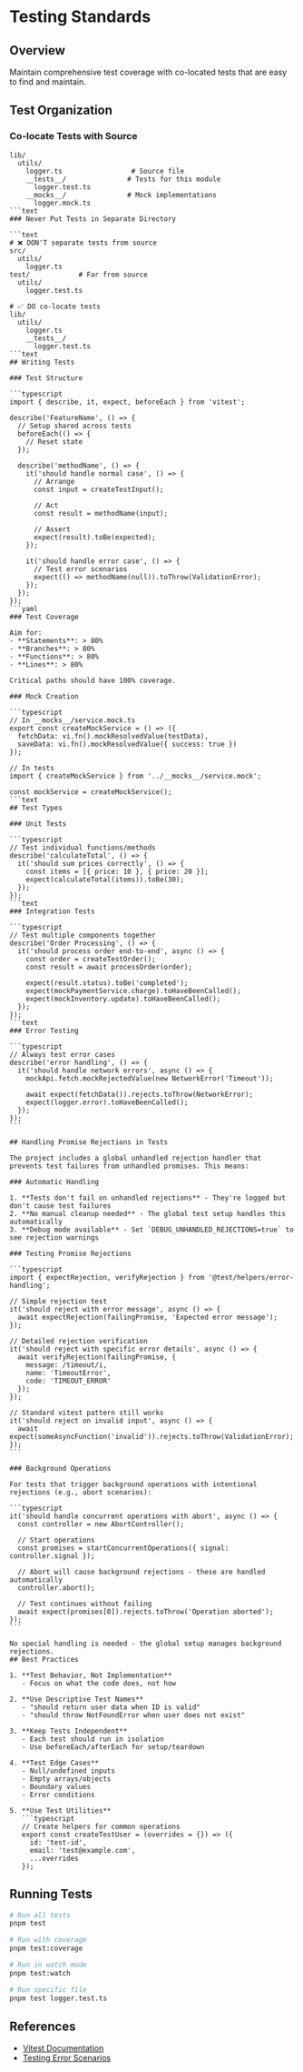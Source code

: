 # Testing Standards

## Overview

Maintain comprehensive test coverage with co-located tests that are easy to find and maintain.

## Test Organization

### Co-locate Tests with Source

````text
lib/
  utils/
    logger.ts                 # Source file
    __tests__/               # Tests for this module
      logger.test.ts
    __mocks__/               # Mock implementations
      logger.mock.ts
```text
### Never Put Tests in Separate Directory

```text
# ❌ DON'T separate tests from source
src/
  utils/
    logger.ts
test/            # Far from source
  utils/
    logger.test.ts

# ✅ DO co-locate tests
lib/
  utils/
    logger.ts
    __tests__/
      logger.test.ts
```text
## Writing Tests

### Test Structure

```typescript
import { describe, it, expect, beforeEach } from 'vitest';

describe('FeatureName', () => {
  // Setup shared across tests
  beforeEach(() => {
    // Reset state
  });

  describe('methodName', () => {
    it('should handle normal case', () => {
      // Arrange
      const input = createTestInput();

      // Act
      const result = methodName(input);

      // Assert
      expect(result).toBe(expected);
    });

    it('should handle error case', () => {
      // Test error scenarios
      expect(() => methodName(null)).toThrow(ValidationError);
    });
  });
});
```yaml
### Test Coverage

Aim for:
- **Statements**: > 80%
- **Branches**: > 80%
- **Functions**: > 80%
- **Lines**: > 80%

Critical paths should have 100% coverage.

### Mock Creation

```typescript
// In __mocks__/service.mock.ts
export const createMockService = () => ({
  fetchData: vi.fn().mockResolvedValue(testData),
  saveData: vi.fn().mockResolvedValue({ success: true })
});

// In tests
import { createMockService } from '../__mocks__/service.mock';

const mockService = createMockService();
```text
## Test Types

### Unit Tests

```typescript
// Test individual functions/methods
describe('calculateTotal', () => {
  it('should sum prices correctly', () => {
    const items = [{ price: 10 }, { price: 20 }];
    expect(calculateTotal(items)).toBe(30);
  });
});
```text
### Integration Tests

```typescript
// Test multiple components together
describe('Order Processing', () => {
  it('should process order end-to-end', async () => {
    const order = createTestOrder();
    const result = await processOrder(order);

    expect(result.status).toBe('completed');
    expect(mockPaymentService.charge).toHaveBeenCalled();
    expect(mockInventory.update).toHaveBeenCalled();
  });
});
```text
### Error Testing

```typescript
// Always test error cases
describe('error handling', () => {
  it('should handle network errors', async () => {
    mockApi.fetch.mockRejectedValue(new NetworkError('Timeout'));

    await expect(fetchData()).rejects.toThrow(NetworkError);
    expect(logger.error).toHaveBeenCalled();
  });
});
```

## Handling Promise Rejections in Tests

The project includes a global unhandled rejection handler that prevents test failures from unhandled promises. This means:

### Automatic Handling

1. **Tests don't fail on unhandled rejections** - They're logged but don't cause test failures
2. **No manual cleanup needed** - The global test setup handles this automatically
3. **Debug mode available** - Set `DEBUG_UNHANDLED_REJECTIONS=true` to see rejection warnings

### Testing Promise Rejections

```typescript
import { expectRejection, verifyRejection } from '@test/helpers/error-handling';

// Simple rejection test
it('should reject with error message', async () => {
  await expectRejection(failingPromise, 'Expected error message');
});

// Detailed rejection verification
it('should reject with specific error details', async () => {
  await verifyRejection(failingPromise, {
    message: /timeout/i,
    name: 'TimeoutError',
    code: 'TIMEOUT_ERROR'
  });
});

// Standard vitest pattern still works
it('should reject on invalid input', async () => {
  await expect(someAsyncFunction('invalid')).rejects.toThrow(ValidationError);
});
```

### Background Operations

For tests that trigger background operations with intentional rejections (e.g., abort scenarios):

```typescript
it('should handle concurrent operations with abort', async () => {
  const controller = new AbortController();

  // Start operations
  const promises = startConcurrentOperations({ signal: controller.signal });

  // Abort will cause background rejections - these are handled automatically
  controller.abort();

  // Test continues without failing
  await expect(promises[0]).rejects.toThrow('Operation aborted');
});
```

No special handling is needed - the global setup manages background rejections.
## Best Practices

1. **Test Behavior, Not Implementation**
   - Focus on what the code does, not how

2. **Use Descriptive Test Names**
   - "should return user data when ID is valid"
   - "should throw NotFoundError when user does not exist"

3. **Keep Tests Independent**
   - Each test should run in isolation
   - Use beforeEach/afterEach for setup/teardown

4. **Test Edge Cases**
   - Null/undefined inputs
   - Empty arrays/objects
   - Boundary values
   - Error conditions

5. **Use Test Utilities**
   ```typescript
   // Create helpers for common operations
   export const createTestUser = (overrides = {}) => ({
     id: 'test-id',
     email: 'test@example.com',
     ...overrides
   });
````

## Running Tests

```bash
# Run all tests
pnpm test

# Run with coverage
pnpm test:coverage

# Run in watch mode
pnpm test:watch

# Run specific file
pnpm test logger.test.ts
```

## References

- [Vitest Documentation](https://vitest.dev/)
- [Testing Error Scenarios](../../lib/utils/errors/docs/testing-errors.md)
